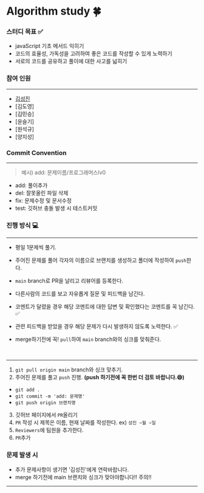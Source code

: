 # Algorithm study 🍀

### 스터디 목표 ✅

- javaScript 기초 메서드 익히기
- 코드의 효율성, 가독성을 고려하여 좋은 코드를 작성할 수 있게 노력하기
- 서로의 코드를 공유하고 풀이에 대한 사고를 넓히기
  <br />

### 참여 인원 

---

- [김성진](https://github.com/seongjin77)
- [김도영]
- [김민승]
- [윤슬기]
- [원석규]
- [양지성]
  <br />

### Commit Convention 

---

> 예시) add: 문제이름/프로그래머스lv0

- add: 풀이추가
- del: 잘못올린 파일 삭제
- fix: 문제수정 및 문서수정
- test: 깃허브 충돌 발생 시 테스트커밋
  <br />

### 진행 방식 💻

---

- 평일 1문제씩 풀기.
- 주어진 문제를 풀어 각자의 이름으로 브랜치를 생성하고 폴더에 작성하여 `push`한다.
- `main` branch로 PR을 날리고 리뷰어를 등록한다.
- 다른사람의 코드를 보고 자유롭게 질문 및 피드백을 남긴다.
- 코멘트가 달렸을 경우 해당 코멘트에 대한 답변 및 확인했다는 코멘트를 꼭 남긴다. ✅
- 관련 피드백을 받았을 경우 해당 문제가 다시 발생하지 않도록 노력한다. ✅
- merge하기전에 꼭! `pull`하여 `main` branch와의 싱크를 맞춰준다.

  <br />


---

1. `git pull origin main` branch와 싱크 맞추기.
2. 주어진 문제를 풀고 `push` 진행. **(push 하기전에 꼭 한번 더 검토 바랍니다.😄)**

- `git add .`
- `git commit -m 'add: 문제명'`
- `git push origin 브랜치명`

3. 깃허브 페이지에서 `PR`올리기
1. `PR` 작성 시 제목은 이름, 현재 날짜를 작성한다. ex) `성진 ~월 ~일`
1. `Reviewers`에 팀원을 추가한다.
1. `PR`추가
   <br />

### 문제 발생 시

- 추가 문제사항이 생기면 '김성진'에게 연락바랍니다.
- merge 하기전에 main 브랜치와 싱크가 맞아야합니다!! 주의!!
---
